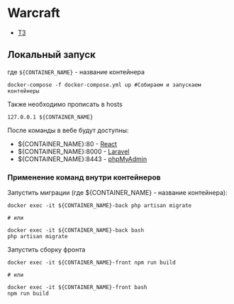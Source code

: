 # Warcraft

- [ТЗ](http://dcrmng.guo.local/projects/umndvor/wiki/Интерфейс_для_распределения_МКД)

## Локальный запуск
где `${CONTAINER_NAME}` - название контейнера
```shell script
docker-compose -f docker-compose.yml up #Собираем и запускаем контейнеры
```
Также необходимо прописать в hosts
```shell script
127.0.0.1 ${CONTAINER_NAME}
```
После команды в вебе будут доступны:
- ${CONTAINER_NAME}:80 - [React](http://warcraft:80)
- ${CONTAINER_NAME}:8000 - [Laravel](http://warcraft:8000)
- ${CONTAINER_NAME}:8443 - [phpMyAdmin](http://warcraft:8443)

### Применение команд внутри контейнеров
Запустить миграции (где ${CONTAINER_NAME} - название контейнера):
```shell script
docker exec -it ${CONTAINER_NAME}-back php artisan migrate

# или

docker exec -it ${CONTAINER_NAME}-back bash
php artisan migrate
```
Запустить сборку фронта
```shell script
docker exec -it ${CONTAINER_NAME}-front npm run build

# или

docker exec -it ${CONTAINER_NAME}-front bash
npm run build
```